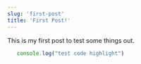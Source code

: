 ```yaml
---
slug: 'first-post'
title: 'First Post!'
---
```


This is my first post to test some things out.

```javascript
   console.log("test code highlight")
```
